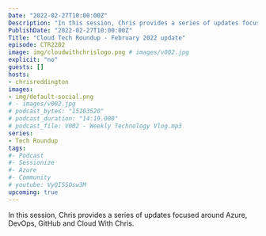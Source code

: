 ```yaml
---
Date: "2022-02-27T10:00:00Z"
Description: "In this session, Chris provides a series of updates focused around Azure, DevOps, GitHub and Cloud With Chris."
PublishDate: "2022-02-27T10:00:00Z"
Title: "Cloud Tech Roundup - February 2022 update"
episode: CTR2202
image: img/cloudwithchrislogo.png # images/v002.jpg
explicit: "no"
guests: []
hosts:
- chrisreddington
images:
- img/default-social.png
# - images/v002.jpg
# podcast_bytes: "15103520"
# podcast_duration: "14:19.000"
# podcast_file: V002 - Weekly Technology Vlog.mp3
series:
- Tech Roundup
tags:
#- Podcast
#- Sessionize
#- Azure
#- Community
# youtube: VyQI5SOsw3M
upcoming: true
---
```

In this session, Chris provides a series of updates focused around Azure, DevOps, GitHub and Cloud With Chris.

